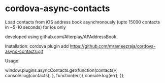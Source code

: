 # cordova-async-contacts
Load contacts from iOS address book asynchronously (upto 15000 contacts in ~5-10 seconds)
for ios only

developed using github.com/Alterplay/APAddressBook.

Installation:
  cordova plugin add https://github.com/mrameezraja/cordova-async-contacts.git
  
Usage:

  window.plugins.asyncContacts.get(function(contacts){
      console.log(contacts);
  }, function(err){
      console.log(err);
  });
